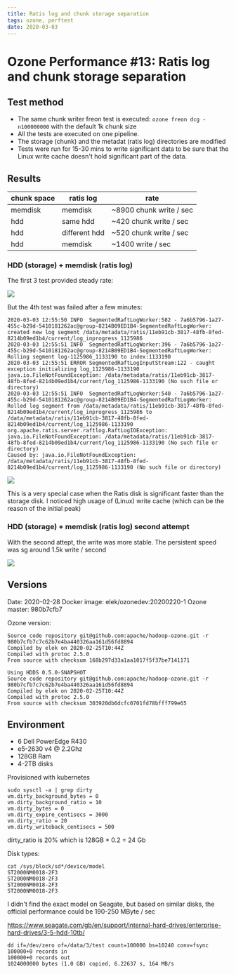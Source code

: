 ```yaml
---
title: Ratis log and chunk storage separation
tags: ozone, perftest
date: 2020-03-03
---
```



# Ozone Performance #13: Ratis log and chunk storage separation


## Test method

 * The same chunk writer freon test is executed: `ozone freon dcg -n100000000` with the default 1k chunk size
 * All the tests are executed on one pipeline.
 * The storage (chunk) and the metadat (ratis log) directories are modified
 * Tests were run for 15-30 mins to write significant data to be sure that the Linux write cache doesn't hold significant part of the data.


## Results

| chunk space | ratis log     | rate 
|-------------|---------------|---------
| memdisk     | memdisk       | ~8900 chunk write / sec
| hdd         | same hdd      | ~420 chunk write / sec 
| hdd         | different hdd | ~520 chunk write / sec
| hdd         | memdisk       | ~1400 write / sec


### HDD (storage) + memdisk (ratis log) 

The first 3 test provided steady rate:

![](https://i.imgur.com/eNiUw0f.png)

But the 4th test was failed after a few minutes:

```
2020-03-03 12:55:50 INFO  SegmentedRaftLogWorker:582 - 7a6b5796-1a27-455c-b29d-5410181262ac@group-8214B09ED1B4-SegmentedRaftLogWorker: created new log segment /data/metadata/ratis/11eb91cb-3817-48fb-8fed-8214b09ed1b4/current/log_inprogress_1125986
2020-03-03 12:55:51 INFO  SegmentedRaftLogWorker:396 - 7a6b5796-1a27-455c-b29d-5410181262ac@group-8214B09ED1B4-SegmentedRaftLogWorker: Rolling segment log-1125986_1133190 to index:1133190
2020-03-03 12:55:51 ERROR SegmentedRaftLogInputStream:122 - caught exception initializing log_1125986-1133190
java.io.FileNotFoundException: /data/metadata/ratis/11eb91cb-3817-48fb-8fed-8214b09ed1b4/current/log_1125986-1133190 (No such file or directory)
2020-03-03 12:55:51 INFO  SegmentedRaftLogWorker:540 - 7a6b5796-1a27-455c-b29d-5410181262ac@group-8214B09ED1B4-SegmentedRaftLogWorker: Rolled log segment from /data/metadata/ratis/11eb91cb-3817-48fb-8fed-8214b09ed1b4/current/log_inprogress_1125986 to /data/metadata/ratis/11eb91cb-3817-48fb-8fed-8214b09ed1b4/current/log_1125986-1133190
org.apache.ratis.server.raftlog.RaftLogIOException: java.io.FileNotFoundException: /data/metadata/ratis/11eb91cb-3817-48fb-8fed-8214b09ed1b4/current/log_1125986-1133190 (No such file or directory)
Caused by: java.io.FileNotFoundException: /data/metadata/ratis/11eb91cb-3817-48fb-8fed-8214b09ed1b4/current/log_1125986-1133190 (No such file or directory)
```

![](https://i.imgur.com/sh9SmBi.png)

This is a very special case when the Ratis disk is significant faster than the storage disk. I noticed high usage of (Linux) write cache (which can be the reason of the initial peak)

### HDD (storage) + memdisk (ratis log) second attempt

With the second attept, the write was more stable. The persistent speed was sg around 1.5k write / second

![](https://i.imgur.com/GNwOAnu.png)


## Versions 

Date: 2020-02-28
Docker image: elek/ozonedev:20200220-1
Ozone master: 980b7cfb7

Ozone version:

```
Source code repository git@github.com:apache/hadoop-ozone.git -r 980b7cfb7c7c62b7e4ba440326aa161d56fd8894
Compiled by elek on 2020-02-25T10:44Z
Compiled with protoc 2.5.0
From source with checksum 168b297d33a1aa1017f5f37be7141171

Using HDDS 0.5.0-SNAPSHOT
Source code repository git@github.com:apache/hadoop-ozone.git -r 980b7cfb7c7c62b7e4ba440326aa161d56fd8894
Compiled by elek on 2020-02-25T10:44Z
Compiled with protoc 2.5.0
From source with checksum 303920db6dcfc0701fd78bfff799e65
```

## Environment

 * 6 Dell PowerEdge R430
 * e5-2630 v4 @ 2.2Ghz
 * 128GB Ram
 * 4-2TB disks

Provisioned with kubernetes

```
sudo sysctl -a | grep dirty
vm.dirty_background_bytes = 0
vm.dirty_background_ratio = 10
vm.dirty_bytes = 0
vm.dirty_expire_centisecs = 3000
vm.dirty_ratio = 20
vm.dirty_writeback_centisecs = 500
```

dirty_ratio is 20% which is 128GB * 0.2 = 24 Gb

Disk types:

```
cat /sys/block/sd*/device/model
ST2000NM0018-2F3
ST2000NM0018-2F3
ST2000NM0018-2F3
ST2000NM0018-2F3
```

I didn't find the exact model on Seagate, but based on similar disks, the official performance could be 190-250 MByte / sec

https://www.seagate.com/gb/en/support/internal-hard-drives/enterprise-hard-drives/3-5-hdd-10tb/

```
dd if=/dev/zero of=/data/3/test count=100000 bs=10240 conv=fsync
100000+0 records in
100000+0 records out
1024000000 bytes (1.0 GB) copied, 6.22637 s, 164 MB/s
```


